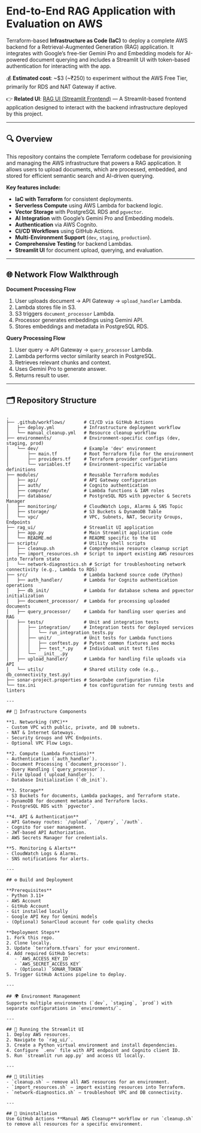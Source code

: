# End-to-End RAG Application with Evaluation on AWS

Terraform-based **Infrastructure as Code (IaC)** to deploy a complete AWS backend for a Retrieval-Augmented Generation (RAG) application. It integrates with Google’s free-tier Gemini Pro and Embedding models for AI-powered document querying and includes a Streamlit UI with token-based authentication for interacting with the app.

💰 **Estimated cost**: ~$3 (~₹250) to experiment without the AWS Free Tier, primarily for RDS and NAT Gateway if active.

👉 **Related UI**: [RAG UI (Streamlit Frontend)](https://github.com/genieincodebottle/rag-app-on-aws/tree/main/rag_ui) — A Streamlit-based frontend application designed to interact with the backend infrastructure deployed by this project.

---

## 🔍 Overview

This repository contains the complete Terraform codebase for provisioning and managing the AWS infrastructure that powers a RAG application. It allows users to upload documents, which are processed, embedded, and stored for efficient semantic search and AI-driven querying.

**Key features include:**
- **IaC with Terraform** for consistent deployments.
- **Serverless Compute** using AWS Lambda for backend logic.
- **Vector Storage** with PostgreSQL RDS and `pgvector`.
- **AI Integration** with Google’s Gemini Pro and Embedding models.
- **Authentication** via AWS Cognito.
- **CI/CD Workflows** using GitHub Actions.
- **Multi-Environment Support** (`dev`, `staging`, `production`).
- **Comprehensive Testing** for backend Lambdas.
- **Streamlit UI** for document upload, querying, and evaluation.

---

## 🌐 Network Flow Walkthrough

**Document Processing Flow**
1. User uploads document → API Gateway → `upload_handler` Lambda.
2. Lambda stores file in S3.
3. S3 triggers `document_processor` Lambda.
4. Processor generates embeddings using Gemini API.
5. Stores embeddings and metadata in PostgreSQL RDS.

**Query Processing Flow**
1. User query → API Gateway → `query_processor` Lambda.
2. Lambda performs vector similarity search in PostgreSQL.
3. Retrieves relevant chunks and context.
4. Uses Gemini Pro to generate answer.
5. Returns result to user.

---

## 🗂 Repository Structure
```
.
├── .github/workflows/       # CI/CD via GitHub Actions
│   ├── deploy.yml           # Infrastructure deployment workflow
│   └── manual_cleanup.yml   # Resource cleanup workflow
├── environments/            # Environment-specific configs (dev, staging, prod)
│   └── dev/                 # Example 'dev' environment
│       ├── main.tf          # Root Terraform file for the environment
│       ├── providers.tf     # Terraform provider configurations
│       └── variables.tf     # Environment-specific variable definitions
├── modules/                 # Reusable Terraform modules
│   ├── api/                 # API Gateway configuration
│   ├── auth/                # Cognito authentication
│   ├── compute/             # Lambda functions & IAM roles
│   ├── database/            # PostgreSQL RDS with pgvector & Secrets Manager
│   ├── monitoring/          # CloudWatch Logs, Alarms & SNS Topic
│   ├── storage/             # S3 Buckets & DynamoDB Table
│   └── vpc/                 # VPC, Subnets, NAT, Security Groups, Endpoints
├── rag_ui/                  # Streamlit UI application
│   ├── app.py               # Main Streamlit application code
│   └── README.md            # README specific to the UI
├── scripts/                 # Utility shell scripts
│   ├── cleanup.sh           # Comprehensive resource cleanup script
│   ├── import_resources.sh  # Script to import existing AWS resources into Terraform state
│   └── network-diagnostics.sh # Script for troubleshooting network connectivity (e.g., Lambda to RDS)
├── src/                     # Lambda backend source code (Python)
│   ├── auth_handler/        # Lambda for Cognito authentication operations
│   ├── db_init/             # Lambda for database schema and pgvector initialization
│   ├── document_processor/  # Lambda for processing uploaded documents
│   ├── query_processor/     # Lambda for handling user queries and RAG
│   ├── tests/               # Unit and integration tests
│   │   ├── integration/     # Integration tests for deployed services
│   │   │   └── run_integration_tests.py
│   │   ├── unit/            # Unit tests for Lambda functions
│   │   │   ├── conftest.py  # Pytest common fixtures and mocks
│   │   │   ├── test_*.py    # Individual unit test files
│   │   └── __init__.py
│   ├── upload_handler/      # Lambda for handling file uploads via API
│   └── utils/               # Shared utility code (e.g., db_connectivity_test.py)
├── sonar-project.properties # SonarQube configuration file
└── tox.ini                  # tox configuration for running tests and linters

---

## 🧱 Infrastructure Components

**1. Networking (VPC)**
- Custom VPC with public, private, and DB subnets.
- NAT & Internet Gateways.
- Security Groups and VPC Endpoints.
- Optional VPC Flow Logs.

**2. Compute (Lambda Functions)**
- Authentication (`auth_handler`).
- Document Processing (`document_processor`).
- Query Handling (`query_processor`).
- File Upload (`upload_handler`).
- Database Initialization (`db_init`).

**3. Storage**
- S3 Buckets for documents, Lambda packages, and Terraform state.
- DynamoDB for document metadata and Terraform locks.
- PostgreSQL RDS with `pgvector`.

**4. API & Authentication**
- API Gateway routes: `/upload`, `/query`, `/auth`.
- Cognito for user management.
- JWT-based API Authorization.
- AWS Secrets Manager for credentials.

**5. Monitoring & Alerts**
- CloudWatch Logs & Alarms.
- SNS notifications for alerts.

---

## ⚙️ Build and Deployment

**Prerequisites**
- Python 3.11+
- AWS Account
- GitHub Account
- Git installed locally
- Google API Key for Gemini models
- (Optional) SonarCloud account for code quality checks

**Deployment Steps**
1. Fork this repo.
2. Clone locally.
3. Update `terraform.tfvars` for your environment.
4. Add required GitHub Secrets:
   - `AWS_ACCESS_KEY_ID`
   - `AWS_SECRET_ACCESS_KEY`
   - (Optional) `SONAR_TOKEN`
5. Trigger GitHub Actions pipeline to deploy.

---

## 🌍 Environment Management
Supports multiple environments (`dev`, `staging`, `prod`) with separate configurations in `environments/`.

---

## 🚀 Running the Streamlit UI
1. Deploy AWS resources.
2. Navigate to `rag_ui/`.
3. Create a Python virtual environment and install dependencies.
4. Configure `.env` file with API endpoint and Cognito client ID.
5. Run `streamlit run app.py` and access UI locally.

---

## 🧰 Utilities
- `cleanup.sh` — remove all AWS resources for an environment.
- `import_resources.sh` — import existing resources into Terraform.
- `network-diagnostics.sh` — troubleshoot VPC and DB connectivity.

---

## 🧹 Uninstallation
Use GitHub Actions **Manual AWS Cleanup** workflow or run `cleanup.sh` to remove all resources for a specific environment.
